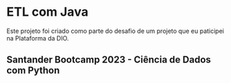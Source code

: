 # ETL com Java
Este projeto foi criado como parte do desafio de um projeto que eu paticipei na Plataforma da DIO.

## Santander Bootcamp 2023 - Ciência de Dados com Python
